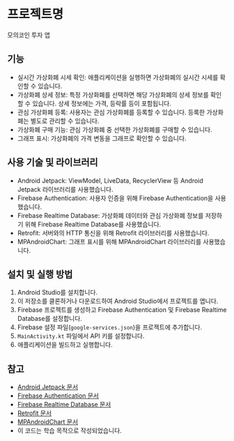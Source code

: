 # 프로젝트명

모의코인 투자 앱

## 기능

- 실시간 가상화폐 시세 확인: 애플리케이션을 실행하면 가상화폐의 실시간 시세를 확인할 수 있습니다.
- 가상화폐 상세 정보: 특정 가상화폐를 선택하면 해당 가상화폐의 상세 정보를 확인할 수 있습니다. 상세 정보에는 가격, 등락률 등이 포함됩니다.
- 관심 가상화폐 등록: 사용자는 관심 가상화폐를 등록할 수 있습니다. 등록한 가상화폐는 별도로 관리할 수 있습니다.
- 가상화폐 구매 기능: 관심 가상화폐 중 선택한 가상화폐를 구매할 수 있습니다.
- 그래프 표시: 가상화폐의 가격 변동을 그래프로 확인할 수 있습니다.

## 사용 기술 및 라이브러리

- Android Jetpack: ViewModel, LiveData, RecyclerView 등 Android Jetpack 라이브러리를 사용했습니다.
- Firebase Authentication: 사용자 인증을 위해 Firebase Authentication을 사용했습니다.
- Firebase Realtime Database: 가상화폐 데이터와 관심 가상화폐 정보를 저장하기 위해 Firebase Realtime Database를 사용했습니다.
- Retrofit: 서버와의 HTTP 통신을 위해 Retrofit 라이브러리를 사용했습니다.
- MPAndroidChart: 그래프 표시를 위해 MPAndroidChart 라이브러리를 사용했습니다.

## 설치 및 실행 방법

1. Android Studio를 설치합니다.
2. 이 저장소를 클론하거나 다운로드하여 Android Studio에서 프로젝트를 엽니다.
3. Firebase 프로젝트를 생성하고 Firebase Authentication 및 Firebase Realtime Database를 설정합니다.
4. Firebase 설정 파일(`google-services.json`)을 프로젝트에 추가합니다.
5. `MainActivity.kt` 파일에서 API 키를 설정합니다.
6. 애플리케이션을 빌드하고 실행합니다.

## 참고

- [Android Jetpack 문서](https://developer.android.com/jetpack)
- [Firebase Authentication 문서](https://firebase.google.com/docs/auth)
- [Firebase Realtime Database 문서](https://firebase.google.com/docs/database)
- [Retrofit 문서](https://square.github.io/retrofit/)
- [MPAndroidChart 문서](https://github.com/PhilJay/MPAndroidChart)
- 이 코드는 학습 목적으로 작성되었습니다.

